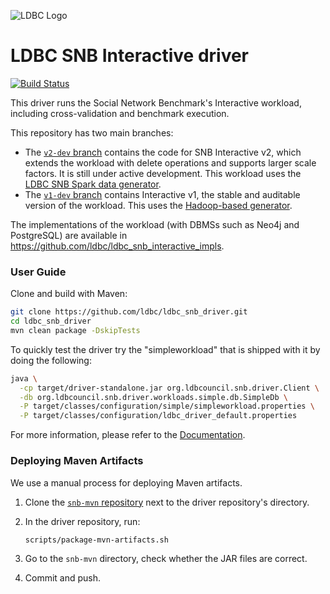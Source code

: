 ![LDBC Logo](ldbc-logo.png)
# LDBC SNB Interactive driver

[![Build Status](https://circleci.com/gh/ldbc/ldbc_snb_interactive_driver.svg?style=svg)](https://circleci.com/gh/ldbc/ldbc_snb_interactive_driver)

This driver runs the Social Network Benchmark's Interactive workload, including cross-validation and benchmark execution.

This repository has two main branches:
* The [`v2-dev` branch](https://github.com/ldbc/ldbc_snb_interactive_driver/tree/v2-dev) contains the code for SNB Interactive v2, which extends the workload with delete operations and supports larger scale factors. It is still under active development. This workload uses the [LDBC SNB Spark data generator](https://github.com/ldbc/ldbc_snb_datagen_spark).
* The [`v1-dev` branch](https://github.com/ldbc/ldbc_snb_interactive_driver/tree/v1-dev) contains Interactive v1, the stable and auditable version of the workload. This uses the [Hadoop-based generator](https://github.com/ldbc/ldbc_snb_datagen_hadoop).

The implementations of the workload (with DBMSs such as Neo4j and PostgreSQL) are available in <https://github.com/ldbc/ldbc_snb_interactive_impls>.

### User Guide

Clone and build with Maven:

```bash
git clone https://github.com/ldbc/ldbc_snb_driver.git
cd ldbc_snb_driver
mvn clean package -DskipTests
```

To quickly test the driver try the "simpleworkload" that is shipped with it by doing the following:

```bash
java \
  -cp target/driver-standalone.jar org.ldbcouncil.snb.driver.Client \
  -db org.ldbcouncil.snb.driver.workloads.simple.db.SimpleDb \
  -P target/classes/configuration/simple/simpleworkload.properties \
  -P target/classes/configuration/ldbc_driver_default.properties
```

For more information, please refer to the [Documentation](https://github.com/ldbc/ldbc_driver/wiki).

### Deploying Maven Artifacts

We use a manual process for deploying Maven artifacts.

1. Clone the [`snb-mvn` repository](https://github.com/ldbc/snb-mvn) next to the driver repository's directory.

2. In the driver repository, run:

    ```bash
    scripts/package-mvn-artifacts.sh
    ```

3. Go to the `snb-mvn` directory, check whether the JAR files are correct.

4. Commit and push.
